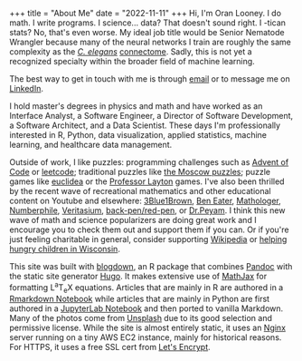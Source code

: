 +++
title = "About Me"
date = "2022-11-11"
+++
Hi, I'm Oran Looney. I do math. I write programs. I science... data? That
doesn't sound right.  I -tican stats? No, that's even worse. My ideal job title
would be Senior Nematode Wrangler because many of the neural networks I
train are roughly the same complexity as the [*C. elegans*][N] [connectome][CEC].
Sadly, this is not yet a recognized specialty within the broader field of
machine learning.

The best way to get in touch with me is through <a href="mailto:olooney@gmail.com">email</a>
or to message me on <a href="https://www.linkedin.com/in/oran-looney/" target="_blank">LinkedIn</a>.

I hold master's degrees in physics and math and have worked as an Interface
Analyst, a Software Engineer, a Director of Software Development, a Software
Architect, and a Data Scientist. These days I'm professionally interested in R,
Python, data visualization, applied statistics, machine learning, and
healthcare data management.

Outside of work, I like puzzles: programming challenges such as [Advent of
Code][1] or [leetcode][2]; traditional puzzles like [the Moscow puzzles][3];
puzzle games like [euclidea][4] or the [Professor Layton][5] games. I've also
been thrilled by the recent wave of recreational mathematics and other
educational content on Youtube and elsewhere: [3Blue1Brown][6], [Ben Eater][7],
[Mathologer][10], [Numberphile][NP], [Veritasium][14], [back-pen/red-pen][13], or [Dr.Peyam][12].
I think this new wave of math and science popularizers are doing great work and
I encourage you to check them out and support them if you can.  Or if you're
just feeling charitable in general, consider supporting [Wikipedia][8] or
[helping hungry children in Wisconsin][9].

This site was built with [blogdown][15], an R package that combines
[Pandoc][16] with the static site generator [Hugo][17]. It makes extensive use
of [MathJax][18] for formatting <span class="latex">L<sup>a</sup>T<sub>e</sub>X</span> 
equations. Articles that are mainly in R are authored in a [Rmarkdown
Notebook][19] while articles that are mainly in Python are first authored in a
[JupyterLab Notebook][20] and then ported to vanilla Markdown.  Many of the
photos come from [Unsplash][21] due to its good selection and permissive
license. While the site is almost entirely static, it uses an [Nginx][22]
server running on a tiny AWS EC2 instance, mainly for historical reasons. For
HTTPS, it uses a free SSL cert from [Let's Encrypt][23].


[1]: https://adventofcode.com/
[2]: https://leetcode.com/
[3]: https://www.amazon.com/Moscow-Puzzles-Mathematical-Recreations-Recreational/dp/0486270785/
[4]: https://www.euclidea.xyz/
[5]: https://en.wikipedia.org/wiki/Professor_Layton 
[6]: https://www.youtube.com/c/3blue1brown
[7]: https://www.youtube.com/user/eaterbc
[8]: https://donate.wikimedia.org/
[9]: https://www.charitynavigator.org/ein/391490691
[10]: https://www.youtube.com/c/Mathologer
[11]: https://www.patreon.com/home
[12]: https://www.youtube.com/c/DrPeyam
[13]: https://www.youtube.com/user/blackpenredpen
[14]: https://www.youtube.com/c/veritasium
[15]: https://github.com/rstudio/blogdown 
[16]: https://pandoc.org/
[17]: https://gohugo.io/
[18]: https://www.mathjax.org/
[19]: https://rmarkdown.rstudio.com/lesson-10.html
[20]: https://jupyter.org/
[21]: https://unsplash.com/
[22]: https://www.nginx.com/
[23]: https://letsencrypt.org/

[NP]: https://www.youtube.com/c/numberphile
[N]: https://en.wikipedia.org/wiki/Nematode
[CEC]: http://wormwiring.org/

